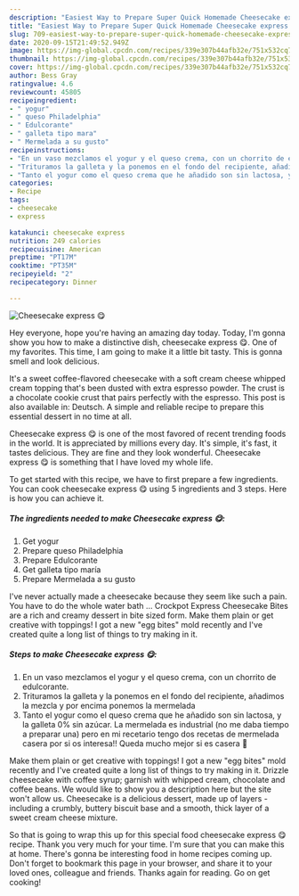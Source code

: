 ```yaml
---
description: "Easiest Way to Prepare Super Quick Homemade Cheesecake express 😋"
title: "Easiest Way to Prepare Super Quick Homemade Cheesecake express 😋"
slug: 709-easiest-way-to-prepare-super-quick-homemade-cheesecake-express
date: 2020-09-15T21:49:52.949Z
image: https://img-global.cpcdn.com/recipes/339e307b44afb32e/751x532cq70/cheesecake-express-😋-foto-principal.jpg
thumbnail: https://img-global.cpcdn.com/recipes/339e307b44afb32e/751x532cq70/cheesecake-express-😋-foto-principal.jpg
cover: https://img-global.cpcdn.com/recipes/339e307b44afb32e/751x532cq70/cheesecake-express-😋-foto-principal.jpg
author: Bess Gray
ratingvalue: 4.6
reviewcount: 45805
recipeingredient:
- " yogur"
- " queso Philadelphia"
- " Edulcorante"
- " galleta tipo mara"
- " Mermelada a su gusto"
recipeinstructions:
- "En un vaso mezclamos el yogur y el queso crema, con un chorrito de edulcorante."
- "Trituramos la galleta y la ponemos en el fondo del recipiente, añadimos la mezcla y por encima ponemos la mermelada"
- "Tanto el yogur como el queso crema que he añadido son sin lactosa, y la galleta 0% sin azúcar. La mermelada es industrial (no me daba tiempo a preparar una) pero en mi recetario tengo dos recetas de mermelada casera por si os interesa!! Queda mucho mejor si es casera 🥰"
categories:
- Recipe
tags:
- cheesecake
- express

katakunci: cheesecake express 
nutrition: 249 calories
recipecuisine: American
preptime: "PT17M"
cooktime: "PT35M"
recipeyield: "2"
recipecategory: Dinner

---
```



![Cheesecake express 😋](https://img-global.cpcdn.com/recipes/339e307b44afb32e/751x532cq70/cheesecake-express-😋-foto-principal.jpg)

Hey everyone, hope you're having an amazing day today. Today, I'm gonna show you how to make a distinctive dish, cheesecake express 😋. One of my favorites. This time, I am going to make it a little bit tasty. This is gonna smell and look delicious.

It&#39;s a sweet coffee-flavored cheesecake with a soft cream cheese whipped cream topping that&#39;s been dusted with extra espresso powder. The crust is a chocolate cookie crust that pairs perfectly with the espresso. This post is also available in: Deutsch. A simple and reliable recipe to prepare this essential dessert in no time at all.

Cheesecake express 😋 is one of the most favored of recent trending foods in the world. It is appreciated by millions every day. It's simple, it's fast, it tastes delicious. They are fine and they look wonderful. Cheesecake express 😋 is something that I have loved my whole life.


To get started with this recipe, we have to first prepare a few ingredients. You can cook cheesecake express 😋 using 5 ingredients and 3 steps. Here is how you can achieve it.

<!--inarticleads1-->

##### The ingredients needed to make Cheesecake express 😋:

1. Get  yogur
1. Prepare  queso Philadelphia
1. Prepare  Edulcorante
1. Get  galleta tipo maría
1. Prepare  Mermelada a su gusto


I&#39;ve never actually made a cheesecake because they seem like such a pain. You have to do the whole water bath … Crockpot Express Cheesecake Bites are a rich and creamy dessert in bite sized form. Make them plain or get creative with toppings! I got a new &#34;egg bites&#34; mold recently and I&#39;ve created quite a long list of things to try making in it. 

<!--inarticleads2-->

##### Steps to make Cheesecake express 😋:

1. En un vaso mezclamos el yogur y el queso crema, con un chorrito de edulcorante.
1. Trituramos la galleta y la ponemos en el fondo del recipiente, añadimos la mezcla y por encima ponemos la mermelada
1. Tanto el yogur como el queso crema que he añadido son sin lactosa, y la galleta 0% sin azúcar. La mermelada es industrial (no me daba tiempo a preparar una) pero en mi recetario tengo dos recetas de mermelada casera por si os interesa!! Queda mucho mejor si es casera 🥰


Make them plain or get creative with toppings! I got a new &#34;egg bites&#34; mold recently and I&#39;ve created quite a long list of things to try making in it. Drizzle cheesecake with coffee syrup; garnish with whipped cream, chocolate and coffee beans. We would like to show you a description here but the site won&#39;t allow us. Cheesecake is a delicious dessert, made up of layers - including a crumbly, buttery biscuit base and a smooth, thick layer of a sweet cream cheese mixture. 

So that is going to wrap this up for this special food cheesecake express 😋 recipe. Thank you very much for your time. I'm sure that you can make this at home. There's gonna be interesting food in home recipes coming up. Don't forget to bookmark this page in your browser, and share it to your loved ones, colleague and friends. Thanks again for reading. Go on get cooking!
